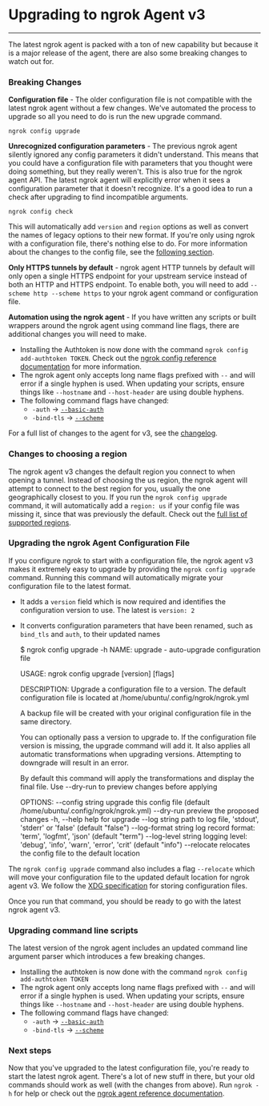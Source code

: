 
# Upgrading to ngrok Agent v3
---------------------------

The latest ngrok agent is packed with a ton of new capability but because it is a major release of the agent, there are also some breaking changes to watch out for.

### Breaking Changes

**Configuration file** - The older configuration file is not compatible with the latest ngrok agent without a few changes. We've automated the process to upgrade so all you need to do is run the new upgrade command.

    ngrok config upgrade

**Unrecognized configuration parameters** - The previous ngrok agent silently ignored any config parameters it didn't understand. This means that you could have a configuration file with parameters that you thought were doing something, but they really weren't. This is also true for the ngrok agent API. The latest ngrok agent will explicitly error when it sees a configuration parameter that it doesn't recognize. It's a good idea to run a check after upgrading to find incompatible arguments.

    ngrok config check

This will automatically add `version` and `region` options as well as convert the names of legacy options to their new format. If you're only using ngrok with a configuration file, there's nothing else to do. For more information about the changes to the config file, see the [following section](#upgrading-the-ngrok-agent-config).

**Only HTTPS tunnels by default** - ngrok agent HTTP tunnels by default will only open a single HTTPS endpoint for your upstream service instead of both an HTTP and HTTPS endpoint. To enable both, you will need to add `--scheme http --scheme https` to your ngrok agent command or configuration file.

**Automation using the ngrok agent** - If you have written any scripts or built wrappers around the ngrok agent using command line flags, there are additional changes you will need to make.

*   Installing the Authtoken is now done with the command `ngrok config add-authtoken TOKEN`. Check out the [ngrok config reference documentation](/ngrok-agent/ngrok#command-ngrok-config) for more information.
*   The ngrok agent only accepts long name flags prefixed with `--` and will error if a single hyphen is used. When updating your scripts, ensure things like `--hostname` and `--host-header` are using double hyphens.
*   The following command flags have changed:
    *   `-auth` -> [`--basic-auth`](/ngrok-agent/ngrok#command-ngrok-http-flags)
    *   `-bind-tls` -> [`--scheme`](/ngrok-agent/ngrok#command-ngrok-http-flags)

For a full list of changes to the agent for v3, see the [changelog](/ngrok-agent/changelog).

### Changes to choosing a region

The ngrok agent v3 changes the default region you connect to when opening a tunnel. Instead of choosing the us region, the ngrok agent will attempt to connect to the best region for you, usually the one geographically closest to you. If you run the `ngrok config upgrade` command, it will automatically add a `region: us` if your config file was missing it, since that was previously the default. Check out the [full list of supported regions](/platform#pops-locs).

### Upgrading the ngrok Agent Configuration File

If you configure ngrok to start with a configuration file, the ngrok agent v3 makes it extremely easy to upgrade by providing the `ngrok config upgrade` command. Running this command will automatically migrate your configuration file to the latest format.

*   It adds a `version` field which is now required and identifies the configuration version to use. The latest is `version: 2`
*   It converts configuration parameters that have been renamed, such as `bind_tls` and `auth`, to their updated names

    $ ngrok config upgrade -h
    NAME: 
      upgrade - auto-upgrade configuration file
    
    USAGE:
      ngrok config upgrade [version] [flags]
    
    DESCRIPTION: 
      Upgrade a configuration file to a version. The default configuration 
      file is located at /home/ubuntu/.config/ngrok/ngrok.yml
    
      A backup file will be created with your original configuration file in
      the same directory.
    
      You can optionally pass a version to upgrade to. If the configuration file
      version is missing, the upgrade command will add it. It also applies all
      automatic transformations when upgrading versions. Attempting to downgrade
      will result in an error.
    
      By default this command will apply the transformations and display the
      final file. Use --dry-run to preview changes before applying
    
    OPTIONS:
          --config string       upgrade this config file (default /home/ubuntu/.config/ngrok/ngrok.yml)
          --dry-run             preview the proposed changes
      -h, --help                help for upgrade
          --log string          path to log file, 'stdout', 'stderr' or 'false' (default "false")
          --log-format string   log record format: 'term', 'logfmt', 'json' (default "term")
          --log-level string    logging level: 'debug', 'info', 'warn', 'error', 'crit' (default "info")
          --relocate            relocates the config file to the default location

The `ngrok config upgrade` command also includes a flag `--relocate` which will move your configuration file to the updated default location for ngrok agent v3. We follow the [XDG specification](https://wiki.archlinux.org/title/XDG_Base_Directory) for storing configuration files.

Once you run that command, you should be ready to go with the latest ngrok agent v3.

### Upgrading command line scripts

The latest version of the ngrok agent includes an updated command line argument parser which introduces a few breaking changes.

*   Installing the authtoken is now done with the command `ngrok config add-authtoken TOKEN`
*   The ngrok agent only accepts long name flags prefixed with `--` and will error if a single hyphen is used. When updating your scripts, ensure things like `--hostname` and `--host-header` are using double hyphens.
*   The following command flags have changed:
    *   `-auth` -> [`--basic-auth`](/ngrok-agent/ngrok#command-ngrok-http-flags)
    *   `-bind-tls` -> [`--scheme`](/ngrok-agent/ngrok#command-ngrok-http-flags)

### Next steps

Now that you've upgraded to the latest configuration file, you're ready to start the latest ngrok agent. There's a lot of new stuff in there, but your old commands should work as well (with the changes from above). Run `ngrok -h` for help or check out the [ngrok agent reference documentation](/ngrok-agent).